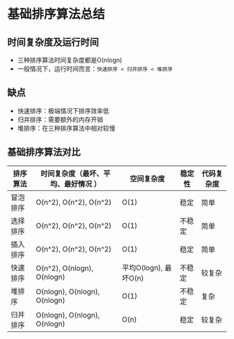 # 基础排序算法总结

## 时间复杂度及运行时间
* 三种排序算法时间复杂度都是O(nlogn)
* 一般情况下，运行时间而言：`快速排序 < 归并排序 < 堆排序`

## 缺点
* 快速排序：极端情况下排序效率低
* 归并排序：需要额外的内存开销
* 堆排序：在三种排序算法中相对较慢

## 基础排序算法对比
| 排序算法   | 时间复杂度（最坏、平均、最好情况 ）     | 空间复杂度           | 稳定性 |  代码复杂度 |
| ----      |  ---------------------------      | --------           | -----   | ---------
| 冒泡排序   | O(n^2), O(n^2), O(n^2)           | O(1)                | 稳定     | 简单      |  
| 选择排序   | O(n^2), O(n^2), O(n^2)           | O(1)                | 不稳定   | 简单       |
| 插入排序   | O(n^2), O(n^2), O(n^2)           | O(1)                | 稳定     | 简单      | 
| 快速排序   | O(n^2), O(nlogn), O(nlogn)       | 平均O(logn), 最坏O(n)| 不稳定    | 较复杂     |
| 堆排序     | O(nlogn), O(nlogn), O(nlogn)     | O(1)                | 不稳定    | 复杂      |
| 归并排序   | O(nlogn), O(nlogn), O(nlogn)     | O(n)                | 稳定      | 较复杂
